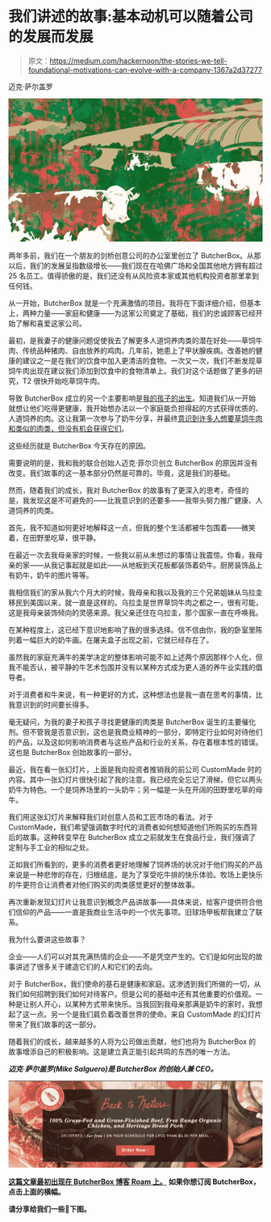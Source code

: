 # 我们讲述的故事:基本动机可以随着公司的发展而发展

> 原文：<https://medium.com/hackernoon/the-stories-we-tell-foundational-motivations-can-evolve-with-a-company-1367a2d37277>

迈克·萨尔盖罗

![](img/0686e5a67e03f31cf00bfbafd90283da.png)

两年多前，我们在一个朋友的剑桥创意公司的办公室里创立了 ButcherBox。从那以后，我们的发展呈指数级增长——我们现在在哈佛广场和全国其他地方拥有超过 25 名员工。值得骄傲的是，我们还没有从风险资本家或其他机构投资者那里拿到任何钱。

从一开始，ButcherBox 就是一个充满激情的项目。我将在下面详细介绍，但基本上，两种力量——家庭和健康——为这家公司奠定了基础，我们的忠诚顾客已经开始了解和喜爱这家公司。

最初，是我妻子的健康问题促使我去了解更多人道饲养肉类的潜在好处——草饲牛肉、传统品种猪肉、自由放养的鸡肉。几年前，她患上了甲状腺疾病。改善她的健康的建议之一是在我们的饮食中加入更清洁的食物。一次又一次，我们不断发现草饲牛肉出现在建议我们添加到饮食中的食物清单上。我们对这个话题做了更多的研究，T2 很快开始吃草饲牛肉。

导致 ButcherBox 成立的另一个主要影响是[我的孩子的出生](https://www.butcherbox.com/roam/butcherboss/building-a-company-and-being-a-dad/)。知道我们从一开始就想让他们吃得更健康，我开始想办法以一个家庭能负担得起的方式获得优质的、人道饲养的肉。这让我第一次参与了奶牛分享，并最终[意识到许多人想要草饲牛肉和类似的肉类，但没有机会获得它们](https://www.butcherbox.com/roam/butcherboss/borne-out-of-a-search-for-healthier-meat-and-new-experiences/)。

这些经历就是 ButcherBox 今天存在的原因。

需要说明的是，我和我的联合创始人迈克·菲尔贝创立 ButcherBox 的原因并没有改变。我们故事的这一基本部分仍然是可靠的。毕竟，这是我们的基础。

然而，随着我们的成长，我对 ButcherBox 的故事有了更深入的思考，奇怪的是，我发现这是不可避免的——比我意识到的还要多——我带头努力推广健康、人道饲养的肉类。

首先，我不知道如何更好地解释这一点，但我的整个生活都被牛包围着——微笑着，在田野里吃草，很平静。

在最近一次去我母亲家的时候，一些我以前从未想过的事情让我震惊。你看，我母亲的家——从我记事起就是如此——从地板到天花板都装饰着奶牛。厨房装饰品上有奶牛，奶牛的图片等等。

我相信我们的家从我六个月大的时候，我母亲和我以及我的三个兄弟姐妹从乌拉圭移民到美国以来，就一直是这样的。乌拉圭是世界草饲牛肉之都之一，很有可能，这是我母亲装饰倾向的灵感来源。我父亲还住在乌拉圭，那个国家一直在呼唤我。

在某种程度上，这已经下意识地影响了我的很多选择。信不信由你，我的卧室里陈列着一幅巨大的奶牛画。在屠夫盒子出现之前，它就已经存在了。

虽然我的家庭充满牛的美学决定的整体影响可能不如上述两个原因那样个人化，但我不能否认，被平静的牛艺术包围并没有以某种方式成为更人道的养牛业实践的倡导者。

对于消费者和牛来说，有一种更好的方式，这种想法也是我一直在思考的事情，比我意识到的时间要长得多。

毫无疑问，为我的妻子和孩子寻找更健康的肉类是 ButcherBox 诞生的主要催化剂。但不管我是否意识到，这也是我商业精神的一部分，即特定行业如何对待他们的产品，以及这如何影响消费者与这些产品和行业的关系，存在着根本性的错误。这也是 ButcherBox 创始故事的一部分。

最近，我在看一张幻灯片，上面是我向投资者推销我的前公司 CustomMade 时的内容。其中一张幻灯片很快引起了我的注意。我已经完全忘记了滑梯，但它以两头奶牛为特色。一个是饲养场里的一头奶牛；另一幅是一头在开阔的田野里吃草的母牛。

我们用这张幻灯片来解释我们对创意人员和工匠市场的看法。对于 CustomMade，我们希望强调数字时代的消费者如何想知道他们所购买的东西背后的故事。这种转变早在 ButcherBox 成立之前就发生在食品行业，我们强调了定制与手工业的相似之处。

正如我们所看到的，更多的消费者更好地理解了饲养场的状况对于他们购买的产品来说是一种悲惨的存在，归根结底，是为了享受吃牛排的快乐体验。牧场上更快乐的牛更符合让消费者对他们购买的肉类感觉更好的整体故事。

再次重新发现幻灯片让我意识到概念产品讲故事——具体来说，给客户提供符合他们信仰的产品——一直是我商业生活中的一个优先事项。旧球场甲板帮我建立了联系。

我为什么要讲这些故事？

企业——人们可以对其充满热情的企业——不是凭空产生的。它们是如何出现的故事讲述了很多关于建造它们的人和它们的去向。

对于 ButcherBox，我们使命的基石是健康和家庭。这渗透到我们所做的一切，从我们如何招聘到我们如何对待客户。但是公司的基础中还有其他重要的价值观。一种是让别人开心，以某种方式带来快乐。当我回到我母亲那满是奶牛的家时，我想起了这一点。另一个是我们肩负着改善世界的使命。来自 CustomMade 的幻灯片带来了我们故事的这一部分。

随着我们的成长，越来越多的人将为公司做出贡献，他们也将为 ButcherBox 的故事增添自己的积极影响。这是建立真正能引起共鸣的东西的唯一方法。

***迈克·萨尔盖罗(Mike Salguero)是 ButcherBox 的创始人兼 CEO。***

[![](img/d137d7fbbf89e0ed0bc2dd1b00099e7b.png)](https://www.butcherbox.com/get-started/)

[**这篇文章最初出现在 ButcherBox 博客 Roam 上。**](https://www.butcherbox.com/roam) **如果你想订阅 ButcherBox，点击上面的横幅。**

**请分享给我们一些**👏**下图。**